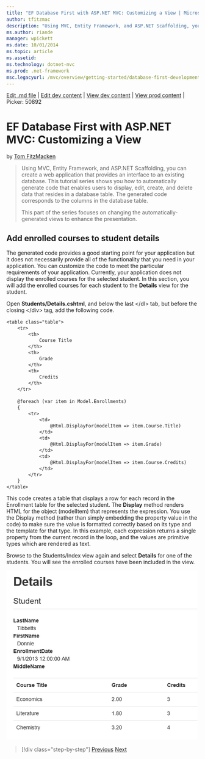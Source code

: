 ```yaml
---
title: "EF Database First with ASP.NET MVC: Customizing a View | Microsoft Docs"
author: tfitzmac
description: "Using MVC, Entity Framework, and ASP.NET Scaffolding, you can create a web application that provides an interface to an existing database. This tutorial seri..."
ms.author: riande
manager: wpickett
ms.date: 10/01/2014
ms.topic: article
ms.assetid: 
ms.technology: dotnet-mvc
ms.prod: .net-framework
msc.legacyurl: /mvc/overview/getting-started/database-first-development/customizing-a-view
---
```

[Edit .md file](C:\Projects\msc\dev\Msc.Www\Web.ASP\App_Data\github\mvc\overview\getting-started\database-first-development\customizing-a-view.md) | [Edit dev content](http://www.aspdev.net/umbraco#/content/content/edit/50894) | [View dev content](http://docs.aspdev.net/tutorials/mvc/overview/getting-started/database-first-development/customizing-a-view.html) | [View prod content](http://www.asp.net/mvc/overview/getting-started/database-first-development/customizing-a-view) | Picker: 50892

EF Database First with ASP.NET MVC: Customizing a View
====================
by [Tom FitzMacken](https://github.com/tfitzmac)

> Using MVC, Entity Framework, and ASP.NET Scaffolding, you can create a web application that provides an interface to an existing database. This tutorial series shows you how to automatically generate code that enables users to display, edit, create, and delete data that resides in a database table. The generated code corresponds to the columns in the database table.
> 
> This part of the series focuses on changing the automatically-generated views to enhance the presentation.


## Add enrolled courses to student details

The generated code provides a good starting point for your application but it does not necessarily provide all of the functionality that you need in your application. You can customize the code to meet the particular requirements of your application. Currently, your application does not display the enrolled courses for the selected student. In this section, you will add the enrolled courses for each student to the **Details** view for the student.

Open **Students/Details.cshtml**, and below the last &lt;/dl&gt; tab, but before the closing &lt;/div&gt; tag, add the following code.

    <table class="table">
        <tr>
            <th>
                Course Title
            </th>
            <th>
                Grade
            </th>
            <th>
                Credits
            </th>
        </tr>
    
        @foreach (var item in Model.Enrollments)
        {
            <tr>
                <td>
                    @Html.DisplayFor(modelItem => item.Course.Title)
                </td>
                <td>
                    @Html.DisplayFor(modelItem => item.Grade)
                </td>
                <td>
                    @Html.DisplayFor(modelItem => item.Course.Credits)
                </td>
            </tr>
        }
    </table>

This code creates a table that displays a row for each record in the Enrollment table for the selected student. The **Display** method renders HTML for the object (modelItem) that represents the expression. You use the Display method (rather than simply embedding the property value in the code) to make sure the value is formatted correctly based on its type and the template for that type. In this example, each expression returns a single property from the current record in the loop, and the values are primitive types which are rendered as text.

Browse to the Students/Index view again and select **Details** for one of the students. You will see the enrolled courses have been included in the view.

![student with enrollment](customizing-a-view/_static/image1.png)

>[!div class="step-by-step"] [Previous](changing-the-database.md) [Next](enhancing-data-validation.md)